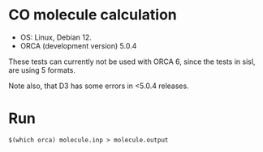 # CO molecule calculation

- OS:
  Linux, Debian 12.
- ORCA (development version)
  5.0.4

These tests can currently not be used with ORCA 6, since
the tests in sisl, are using 5 formats.

Note also, that D3 has some errors in <5.0.4 releases.

# Run

```shell
$(which orca) molecule.inp > molecule.output
```
